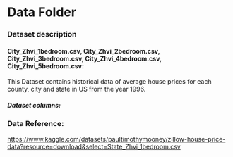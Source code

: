 # Data Folder
### Dataset description
#### City_Zhvi_1bedroom.csv, City_Zhvi_2bedroom.csv, City_Zhvi_3bedroom.csv, City_Zhvi_4bedroom.csv, City_Zhvi_5bedroom.csv:
This Dataset contains historical data of average house prices for each county, city and state in US from the year 1996.
##### Dataset columns:




### Data Reference:
https://www.kaggle.com/datasets/paultimothymooney/zillow-house-price-data?resource=download&select=State_Zhvi_1bedroom.csv

